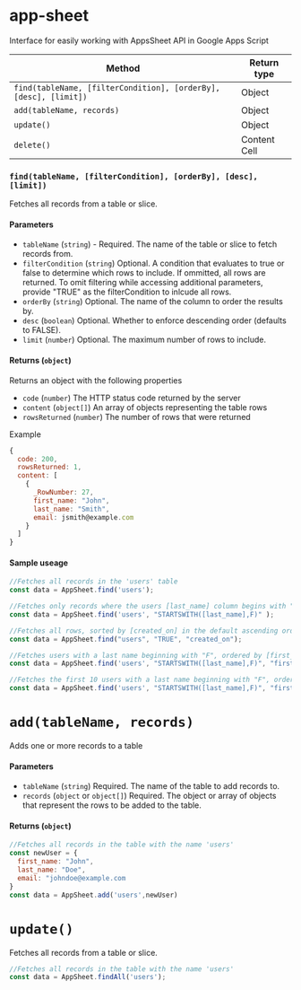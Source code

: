 # app-sheet
Interface for easily working with AppsSheet API in Google Apps Script

| Method  | Return type |
| ------------- | ------------- |
| `find(tableName, [filterCondition], [orderBy], [desc], [limit])`  | Object  |
| `add(tableName, records)` | Object |
| `update()` | Object |
| `delete()`  | Content Cell  |

### `find(tableName, [filterCondition], [orderBy], [desc], [limit])`
Fetches all records from a table or slice.

#### Parameters
- `tableName` (`string`) - Required. The name of the table or slice to fetch records from.
- `filterCondition` (`string`) Optional. A condition that evaluates to true or false to determine which rows to include. If ommitted, all rows are returned. To omit filtering while accessing additional parameters, provide "TRUE" as the filterCondition to inlcude all rows.
- `orderBy` (`string`) Optional. The name of the column to order the results by.
- `desc` (`boolean`) Optional. Whether to enforce descending order (defaults to FALSE).
- `limit` (`number`) Optional. The maximum number of rows to include.

#### Returns (`object`)
Returns an object with the following properties
- `code` (`number`) The HTTP status code returned by the server
- `content` (`object[]`) An array of objects representing the table rows
- `rowsReturned` (`number`) The number of rows that were returned

Example
```js
{
  code: 200,
  rowsReturned: 1,
  content: [
    {
      _RowNumber: 27,
      first_name: "John",
      last_name: "Smith",
      email: jsmith@example.com
    }
  ]
}
```

#### Sample useage

```js
//Fetches all records in the 'users' table
const data = AppSheet.find('users');

//Fetches only records where the users [last_name] column begins with "F"
const data = AppSheet.find('users', "STARTSWITH([last_name],F)" );

//Fetches all rows, sorted by [created_on] in the default ascending order
const data = AppSheet.find("users", "TRUE", "created_on");

//Fetches users with a last name beginning with "F", ordered by [first_name], descending
const data = AppSheet.find('users', "STARTSWITH([last_name],F)", "first_name", TRUE );

//Fetches the first 10 users with a last name beginning with "F", ordered by [first_name], descending
const data = AppSheet.find('users', "STARTSWITH([last_name],F)", "first_name", TRUE, 10);

```

# `add(tableName, records)`
Adds one or more records to a table

#### Parameters
- `tableName` (`string`) Required. The name of the table to add records to.
- `records` (`object` or `object[]`) Required. The object or array of objects that represent the rows to be added to the table.

#### Returns (`object`)

```js
//Fetches all records in the table with the name 'users'
const newUser = {
  first_name: "John",
  last_name: "Doe",
  email: "johndoe@example.com
}
const data = AppSheet.add('users',newUser)
```

# `update()`
Fetches all records from a table or slice.

```js
//Fetches all records in the table with the name 'users'
const data = AppSheet.findAll('users');
```



